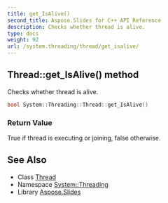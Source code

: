 ```yaml
---
title: get_IsAlive()
second_title: Aspose.Slides for C++ API Reference
description: Checks whether thread is alive.
type: docs
weight: 92
url: /system.threading/thread/get_isalive/
---
```

## Thread::get_IsAlive() method


Checks whether thread is alive.

```cpp
bool System::Threading::Thread::get_IsAlive()
```


### Return Value

True if thread is executing or joining, false otherwise.

## See Also

* Class [Thread](../)
* Namespace [System::Threading](../../)
* Library [Aspose.Slides](../../../)